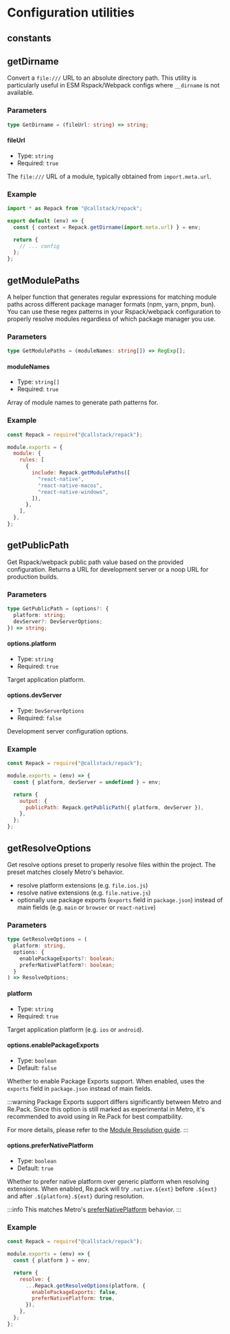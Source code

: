 # Configuration utilities

## constants

## getDirname

Convert a `file:///` URL to an absolute directory path. This utility is particularly useful in ESM Rspack/Webpack configs where `__dirname` is not available.

### Parameters

```ts
type GetDirname = (fileUrl: string) => string;
```

#### fileUrl

- Type: `string`
- Required: `true`

The `file:///` URL of a module, typically obtained from `import.meta.url`.

### Example

```js title=rspack.config.mjs
import * as Repack from "@callstack/repack";

export default (env) => {
  const { context = Repack.getDirname(import.meta.url) } = env;

  return {
    // ... config
  };
};
```

## getModulePaths

A helper function that generates regular expressions for matching module paths across different package manager formats (npm, yarn, pnpm, bun). You can use these regex patterns in your Rspack/webpack configuration to properly resolve modules regardless of which package manager you use.

### Parameters

```ts
type GetModulePaths = (moduleNames: string[]) => RegExp[];
```

#### moduleNames

- Type: `string[]`
- Required: `true`

Array of module names to generate path patterns for.

### Example

```js title=rspack.config.cjs
const Repack = require("@callstack/repack");

module.exports = {
  module: {
    rules: [
      {
        include: Repack.getModulePaths([
          "react-native",
          "react-native-macos",
          "react-native-windows",
        ]),
      },
    ],
  },
};
```

## getPublicPath

Get Rspack/webpack public path value based on the provided configuration. Returns a URL for development server or a noop URL for production builds.

### Parameters

```ts
type GetPublicPath = (options?: {
  platform: string;
  devServer?: DevServerOptions;
}) => string;
```

#### options.platform

- Type: `string`
- Required: `true`

Target application platform.

#### options.devServer

- Type: `DevServerOptions`
- Required: `false`

Development server configuration options.

### Example

```js title=rspack.config.cjs
const Repack = require("@callstack/repack");

module.exports = (env) => {
  const { platform, devServer = undefined } = env;

  return {
    output: {
      publicPath: Repack.getPublicPath({ platform, devServer }),
    },
  };
};
```

## getResolveOptions

Get resolve options preset to properly resolve files within the project. The preset matches closely Metro's behavior.

- resolve platform extensions (e.g. `file.ios.js`)
- resolve native extensions (e.g. `file.native.js`)
- optionally use package exports (`exports` field in `package.json`) instead of main fields (e.g. `main` or `browser` or `react-native`)

### Parameters

```ts
type GetResolveOptions = (
  platform: string,
  options: {
    enablePackageExports?: boolean;
    preferNativePlatform?: boolean;
  }
) => ResolveOptions;
```

#### platform

- Type: `string`
- Required: `true`

Target application platform (e.g. `ios` or `android`).

#### options.enablePackageExports

- Type: `boolean`
- Default: `false`

Whether to enable Package Exports support. When enabled, uses the `exports` field in `package.json` instead of main fields.

:::warning
Package Exports support differs significantly between Metro and Re.Pack. Since this option is still marked as experimental in Metro, it's recommended to avoid using in Re.Pack for best compatbility.

For more details, please refer to the [Module Resolution guide](../guides/module-resolution).
:::

#### options.preferNativePlatform

- Type: `boolean`
- Default: `true`

Whether to prefer native platform over generic platform when resolving extensions. When enabled, Re.pack will try `.native.${ext}` before `.${ext}` and after `.${platform}.${ext}` during resolution.

:::info
This matches Metro's [preferNativePlatform](https://metrobundler.dev/docs/resolution#prefernativeplatform-boolean) behavior.
:::

### Example

```js title=rspack.config.cjs
const Repack = require("@callstack/repack");

module.exports = (env) => {
  const { platform } = env;

  return {
    resolve: {
      ...Repack.getResolveOptions(platform, {
        enablePackageExports: false,
        preferNativePlatform: true,
      }),
    },
  };
};
```
